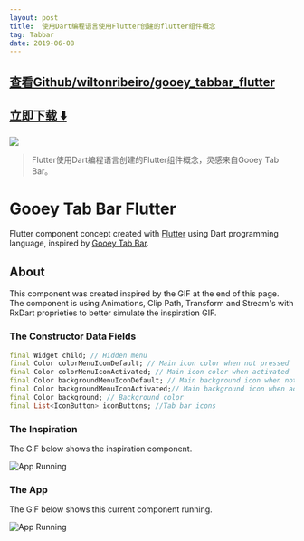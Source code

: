 ```yaml
---
layout: post
title:  使用Dart编程语言使用Flutter创建的flutter组件概念
tag: Tabbar
date: 2019-06-08
---
```


 

## [查看Github/wiltonribeiro/gooey_tabbar_flutter](http://github.com/wiltonribeiro/gooey_tabbar_flutter)
## [立即下载 ️⬇️ ](https://codeload.github.com/wiltonribeiro/gooey_tabbar_flutter/zip/master) 


 
![](https://flutterawesome.com/content/images/2019/05/gooey_tabbar_flutter.jpg)
 
>
> Flutter使用Dart编程语言创建的Flutter组件概念，灵感来自Gooey Tab Bar。
>

 
# Gooey Tab Bar Flutter
Flutter component concept created with [Flutter](https://flutter.dev/) using Dart programming language, inspired by [Gooey Tab Bar](https://dribbble.com/shots/6233130-Gooey-Tab-Bar). 

## About
This component was created inspired by the GIF at the end of this page. The component is using Animations, Clip Path, Transform and Stream's with RxDart proprieties to better simulate the inspiration GIF.

### The Constructor Data Fields
````dart
final Widget child; // Hidden menu
final Color colorMenuIconDefault; // Main icon color when not pressed
final Color colorMenuIconActivated; // Main icon color when activated
final Color backgroundMenuIconDefault; // Main background icon when not pressed
final Color backgroundMenuIconActivated;// Main background icon when activated
final Color background; // Background color
final List<IconButton> iconButtons; //Tab bar icons
````
    
### The Inspiration
The GIF below shows the inspiration component.

![App Running](https://raw.githubusercontent.com/wiltonribeiro/gooey_tabbar_flutter/master/./docs/inspiration.gif)

### The App
The GIF below shows this current component running.

![App Running](https://raw.githubusercontent.com/wiltonribeiro/gooey_tabbar_flutter/master/./docs/app_running.gif)

